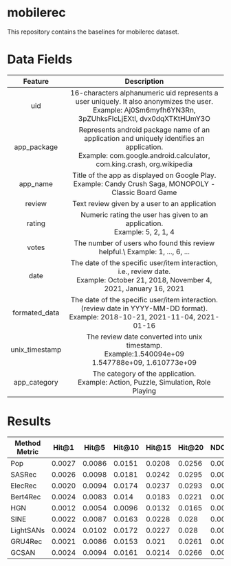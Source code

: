 # mobilerec
This repository contains the baselines for mobilerec dataset.

# Data Fields
|   **Feature**  |                                                                           **Description**                                                                          |
|:--------------:|:------------------------------------------------------------------------------------------------------------------------------------------------------------------:|
|       uid      | 16-characters alphanumeric uid represents a user uniquely. It also anonymizes the user.<br>Example: Aj0Sm6myfh6YN3Rn, 3pZUhksFIcLjEXtl, dvx0dqXTKtHUmY3O           |
|   app_package  | Represents android package name of an application and uniquely identifies an application.<br>Example: com.google.android.calculator, com.king.crash, org.wikipedia |
|    app_name    | Title of the app as displayed on Google Play. <br>Example: Candy Crush Saga, MONOPOLY - Classic Board Game                                                         |
|     review     | Text review given by a user to an application                                                                                                                      |
|     rating     | Numeric rating the user has given to an application.<br>Example: 5, 2, 1, 4                                                                                        |
|      votes     | The number of users who found this review helpful.\\ Example: 1, ..., 6, ...                                                                                       |
|      date      | The date of the specific user/item interaction, i.e., review date. <br>Example: October 21, 2018, November 4, 2021, January 16, 2021                               |
|  formated_data | The date of the specific user/item interaction. (review date in YYYY-MM-DD format). <br>Example: 2018-10-21, 2021-11-04, 2021-01-16                                |
| unix_timestamp | The review date converted into unix timestamp. <br>Example:1.540094e+09<br>	1.547788e+09, 1.610773e+09                                                              |
|  app_category  | The category of the application.<br>Example: Action, Puzzle, Simulation, Role Playing                                                                              |

# Results
| Method Metric | Hit@1  | Hit@5  | Hit@10 | Hit@15 | Hit@20 | NDCG@5 | NDCG@10 | NDCG@15 | NDCG@20 |
|---------------|--------|--------|--------|--------|--------|--------|---------|---------|---------|
|      Pop      | 0.0027 | 0.0086 | 0.0151 | 0.0208 | 0.0256 | 0.0056 |  0.0077 |  0.0092 |  0.0103 |
|     SASRec    | 0.0026 | 0.0098 | 0.0181 | 0.0242 | 0.0295 | 0.0061 |  0.0088 |  0.0104 |  0.0117 |
|    ElecRec    | 0.0020 | 0.0094 | 0.0174 | 0.0237 | 0.0293 | 0.0056 |  0.0082 |  0.0098 |  0.0112 |
|    Bert4Rec   | 0.0024 | 0.0083 |  0.014 | 0.0183 | 0.0221 | 0.0054 |  0.0072 |  0.0083 |  0.0092 |
|      HGN      | 0.0012 | 0.0054 | 0.0096 | 0.0132 | 0.0165 | 0.0033 |  0.0046 |  0.0056 |  0.0064 |
|      SINE     | 0.0022 | 0.0087 | 0.0163 | 0.0228 |  0.028 | 0.0054 |  0.0078 |  0.0095 |  0.0107 |
|   LightSANs   | 0.0024 | 0.0102 | 0.0172 | 0.0227 |  0.028 | 0.0062 |  0.0085 |  0.0099 |  0.0112 |
|    GRU4Rec    | 0.0021 | 0.0086 | 0.0153 |  0.021 | 0.0261 | 0.0053 |  0.0074 |  0.0089 |  0.0102 |
|     GCSAN     | 0.0024 | 0.0094 | 0.0161 | 0.0214 | 0.0266 | 0.0059 |  0.0081 |  0.0095 |  0.0107 |
